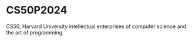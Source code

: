 # CS50P2024
CS50, Harvard University intellectual enterprises of computer science and the art of programming.
